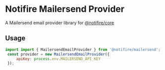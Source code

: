 # Notifire Mailersend Provider

A Mailersend email provider library for [@notifire/core](https://github.com/notifirehq/notifire)

## Usage

```javascript
import import { MailersendEmailProvider } from '@notifire/mailersend';
 const provider = new MailersendEmailProvider({
     apiKey: process.env.MAILERSEND_API_KEY
 });
```
